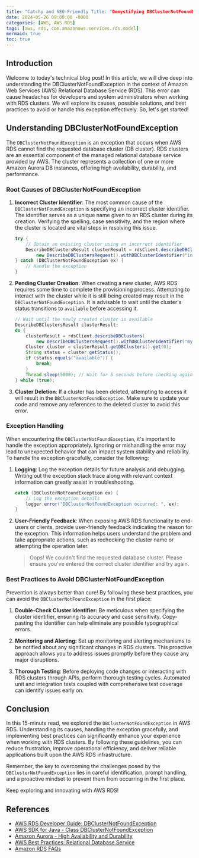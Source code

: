 ```yaml
---
title: "Catchy and SEO-Friendly Title: "Demystifying DBClusterNotFoundException in AWS RDS: Exploring the Causes, Solutions, and Best Practices""
date: 2024-05-26 09:00:00 -0000
categories: [AWS, AWS RDS]
tags: [aws, rds, com.amazonaws.services.rds.model]
mermaid: true
toc: true
---
```



## Introduction

Welcome to today's technical blog post! In this article, we will dive deep into understanding the DBClusterNotFoundException in the context of Amazon Web Services (AWS) Relational Database Service (RDS). This error can cause headaches for developers and system administrators when working with RDS clusters. We will explore its causes, possible solutions, and best practices to avoid or handle this exception effectively. So, let's get started!

## Understanding DBClusterNotFoundException

The `DBClusterNotFoundException` is an exception that occurs when AWS RDS cannot find the requested database cluster (DB cluster). RDS clusters are an essential component of the managed relational database service provided by AWS. The cluster represents a collection of one or more Amazon Aurora DB instances, offering high availability, durability, and performance.

### Root Causes of DBClusterNotFoundException

1. **Incorrect Cluster Identifier**: The most common cause of the `DBClusterNotFoundException` is specifying an incorrect cluster identifier. The identifier serves as a unique name given to an RDS cluster during its creation. Verifying the spelling, case sensitivity, and the region where the cluster is located are vital steps in resolving this issue.

   ```java
   try {
       // Obtain an existing cluster using an incorrect identifier
       DescribeDBClustersResult clusterResult = rdsClient.describeDBClusters(
           new DescribeDBClustersRequest().withDBClusterIdentifier("incorrect-cluster"));
   } catch (DBClusterNotFoundException ex) {
       // Handle the exception
   }
   ```

2. **Pending Cluster Creation**: When creating a new cluster, AWS RDS requires some time to complete the provisioning process. Attempting to interact with the cluster while it is still being created may result in the `DBClusterNotFoundException`. It is advisable to wait until the cluster's status transitions to `available` before accessing it.

   ```java
   // Wait until the newly created cluster is available
   DescribeDBClustersResult clusterResult;
   do {
       clusterResult = rdsClient.describeDBClusters(
           new DescribeDBClustersRequest().withDBClusterIdentifier("my-cluster"));
       Cluster cluster = clusterResult.getDBClusters().get(0);
       String status = cluster.getStatus();
       if (status.equals("available")) {
           break;
       }
       Thread.sleep(5000); // Wait for 5 seconds before checking again
   } while (true);
   ```

3. **Cluster Deletion**: If a cluster has been deleted, attempting to access it will result in the `DBClusterNotFoundException`. Make sure to update your code and remove any references to the deleted cluster to avoid this error.

### Exception Handling

When encountering the `DBClusterNotFoundException`, it's important to handle the exception appropriately. Ignoring or mishandling the error may lead to unexpected behavior that can impact system stability and reliability. To handle the exception gracefully, consider the following:

1. **Logging**: Log the exception details for future analysis and debugging. Writing out the exception stack trace along with relevant context information can greatly assist in troubleshooting.

   ```java
   catch (DBClusterNotFoundException ex) {
       // Log the exception details
       logger.error("DBClusterNotFoundException occurred: ", ex);
   }
   ```

2. **User-Friendly Feedback**: When exposing AWS RDS functionality to end-users or clients, provide user-friendly feedback indicating the reason for the exception. This information helps users understand the problem and take appropriate actions, such as rechecking the cluster name or attempting the operation later.

   > Oops! We couldn't find the requested database cluster. Please ensure you've entered the correct cluster identifier and try again.

### Best Practices to Avoid DBClusterNotFoundException

Prevention is always better than cure! By following these best practices, you can avoid the `DBClusterNotFoundException` in the first place:

1. **Double-Check Cluster Identifier:** Be meticulous when specifying the cluster identifier, ensuring its accuracy and case sensitivity. Copy-pasting the identifier can help eliminate any possible typographical errors.

2. **Monitoring and Alerting:** Set up monitoring and alerting mechanisms to be notified about any significant changes in RDS clusters. This proactive approach allows you to address issues promptly before they cause any major disruptions.

3. **Thorough Testing**: Before deploying code changes or interacting with RDS clusters through APIs, perform thorough testing cycles. Automated unit and integration tests coupled with comprehensive test coverage can identify issues early on.

## Conclusion

In this 15-minute read, we explored the `DBClusterNotFoundException` in AWS RDS. Understanding its causes, handling the exception gracefully, and implementing best practices can significantly enhance your experience when working with RDS clusters. By following these guidelines, you can reduce frustration, improve operational efficiency, and deliver reliable applications built upon the AWS RDS infrastructure.

Remember, the key to overcoming the challenges posed by the `DBClusterNotFoundException` lies in careful identification, prompt handling, and a proactive mindset to prevent them from occurring in the first place.

Keep exploring and innovating with AWS RDS!

## References

- [AWS RDS Developer Guide: DBClusterNotFoundException](https://docs.aws.amazon.com/AmazonRDS/latest/APIReference/API_CreateDBCluster.html#API_CreateDBCluster_Errors)
- [AWS SDK for Java - Class DBClusterNotFoundException](https://sdk.amazonaws.com/java/api/latest/software/amazon/awssdk/services/rds/model/DBClusterNotFoundException.html)
- [Amazon Aurora - High Availability and Durability](https://aws.amazon.com/rds/aurora/)
- [AWS Best Practices: Relational Database Service](https://aws.amazon.com/blogs/database/database-patterns-for-microservices-aws-reinvent-2019-part-2/)
- [Amazon RDS FAQs](https://aws.amazon.com/rds/faqs/)